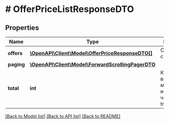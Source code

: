 # # OfferPriceListResponseDTO

## Properties

Name | Type | Description | Notes
------------ | ------------- | ------------- | -------------
**offers** | [**\OpenAPI\Client\Model\OfferPriceResponseDTO[]**](OfferPriceResponseDTO.md) | Страница списка. |
**paging** | [**\OpenAPI\Client\Model\ForwardScrollingPagerDTO**](ForwardScrollingPagerDTO.md) |  | [optional]
**total** | **int** | Количество всех цен магазина, измененных через :no-translate[API]. | [optional]

[[Back to Model list]](../../README.md#models) [[Back to API list]](../../README.md#endpoints) [[Back to README]](../../README.md)
